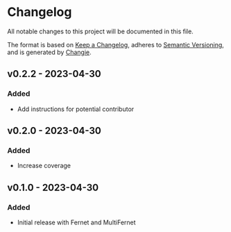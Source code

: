 # Changelog
All notable changes to this project will be documented in this file.

The format is based on [Keep a Changelog](https://keepachangelog.com/en/1.0.0/),
adheres to [Semantic Versioning](https://semver.org/spec/v2.0.0.html),
and is generated by [Changie](https://github.com/miniscruff/changie).


## v0.2.2 - 2023-04-30
### Added
* Add instructions for potential contributor

## v0.2.0 - 2023-04-30
### Added
* Increase coverage

## v0.1.0 - 2023-04-30
### Added
* Initial release with Fernet and MultiFernet
